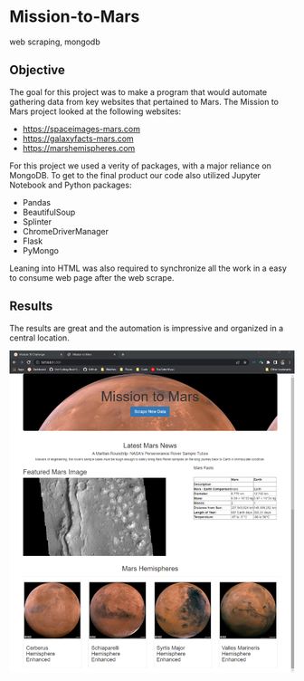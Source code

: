 # Mission-to-Mars
web scraping, mongodb

## Objective
The goal for this project was to make a program that would automate gathering data from key websites that pertained to Mars.  The Mission to Mars project looked at the following websites:

  - https://spaceimages-mars.com
  - https://galaxyfacts-mars.com
  - https://marshemispheres.com

For this project we used a verity of packages, with a major reliance on MongoDB.  To get to the final product our code also utilized Jupyter Notebook and Python packages:

- Pandas 
- BeautifulSoup
- Splinter
- ChromeDriverManager
- Flask
- PyMongo

Leaning into HTML was also required to synchronize all the work in a easy to consume web page after the web scrape.

## Results

The results are great and the automation is impressive and organized in a central location.

![APP](https://github.com/vhernandezjr/Mission-to-Mars/blob/main/Data/Challenge_Scrape.png)

